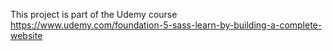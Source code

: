This project is part of the Udemy course https://www.udemy.com/foundation-5-sass-learn-by-building-a-complete-website
